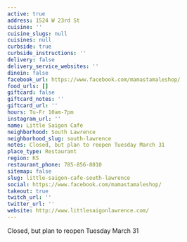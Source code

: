 ```yaml
---
active: true
address: 1524 W 23rd St
cuisine: ''
cuisine_slugs: null
cuisines: null
curbside: true
curbside_instructions: ''
delivery: false
delivery_service_websites: ''
dinein: false
facebook_url: https://www.facebook.com/mamastamaleshop/
food_urls: []
giftcard: false
giftcard_notes: ''
giftcard_url: ''
hours: Tu-Fr 10am-7pm
instagram_url: ''
name: Little Saigon Cafe
neighborhood: South Lawrence
neighborhood_slug: south-lawrence
notes: Closed, but plan to reopen Tuesday March 31
place_type: Restaurant
region: KS
restaurant_phone: 785-856-8010
sitemap: false
slug: little-saigon-cafe-south-lawrence
social: https://www.facebook.com/mamastamaleshop/
takeout: true
twitch_url: ''
twitter_url: ''
website: http://www.littlesaigonlawrence.com/
---
```


Closed, but plan to reopen Tuesday March 31